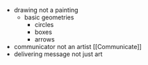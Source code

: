 - drawing not a painting
	- basic geometries
		- circles
		- boxes
		- arrows
- communicator not an artist [[Communicate]]
- delivering message not just art
